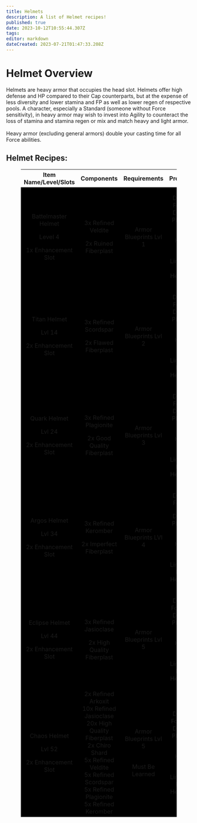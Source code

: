 ```yaml
---
title: Helmets
description: A list of Helmet recipes!
published: true
date: 2023-10-12T10:55:44.307Z
tags: 
editor: markdown
dateCreated: 2023-07-21T01:47:33.208Z
---
```


<h1>Helmet Overview</h1>
<p>Helmets are heavy armor that occupies the head slot. Helmets offer high defense and HP compared to their Cap counterparts, but at the expense of less diversity and lower stamina and FP as well as lower regen of respective pools. A character, especially a Standard (someone without Force sensitivity), in heavy armor may wish to invest into Agility to counteract the loss of stamina and stamina regen or mix and match heavy and light armor.<br><br>Heavy armor (excluding general armors) double your casting time for all Force abilities.</p>
<h2><span class="text-big">Helmet Recipes:</span></h2>
<figure class="table">
  <table>
    <thead>
      <tr>
        <th style="text-align:center;">Item Name/Level/Slots</th>
        <th style="text-align:center;">Components</th>
        <th style="text-align:center;">Requirements</th>
        <th style="text-align:center;">Properties</th>
      </tr>
    </thead>
    <tbody>
      <tr>
        <td style="background-color:hsl(0, 0%, 0%);text-align:center;">
          <p>Battelmaster Helmet</p>
          <p>Level 4</p>
          <p>1x Enhancement Slot</p>
        </td>
        <td style="background-color:hsl(0, 0%, 0%);text-align:center;">
          <p>3x Refined Veldite</p>
          <p>2x Ruined Fiberplast</p>
        </td>
        <td style="background-color:hsl(0, 0%, 0%);text-align:center;">Armor Blueprints Lvl 1</td>
        <td style="background-color:hsl(0, 0%, 0%);text-align:center;">
          <p>Defense Force: 1<br>Defense Physical: 1</p>
          <p>HP: 10</p>
          <p>Use Limitation: Perk: Helmets 1</p>
        </td>
      </tr>
      <tr>
        <td style="background-color:hsl(0, 0%, 0%);text-align:center;">
          <p>Titan Helmet</p>
          <p>Lvl 14</p>
          <p>2x Enhancement Slot</p>
        </td>
        <td style="background-color:hsl(0, 0%, 0%);text-align:center;">
          <p>3x Refined Scordspar</p>
          <p>2x Flawed Fiberplast</p>
        </td>
        <td style="background-color:hsl(0, 0%, 0%);text-align:center;">Armor Blueprints Lvl 2</td>
        <td style="background-color:hsl(0, 0%, 0%);text-align:center;">
          <p>Defense Force: 1<br>Defense Physical: 3</p>
          <p>HP: 20</p>
          <p>Use Limitation: Perks: Helmets 2</p>
        </td>
      </tr>
      <tr>
        <td style="background-color:hsl(0, 0%, 0%);text-align:center;">
          <p>Quark Helmet</p>
          <p>Lvl 24</p>
          <p>2x Enhancement Slot</p>
        </td>
        <td style="background-color:hsl(0, 0%, 0%);text-align:center;">
          <p>3x Refined Plagionite</p>
          <p>2x Good Quality Fiberplast</p>
        </td>
        <td style="background-color:hsl(0, 0%, 0%);text-align:center;">Armor Blueprints Lvl 3</td>
        <td style="background-color:hsl(0, 0%, 0%);text-align:center;">
          <p>Defense Force: 6<br>Defense Physical: 11</p>
          <p>HP: 45</p>
          <p>Use Limitation: Perks: Helmets 3</p>
        </td>
      </tr>
      <tr>
        <td style="background-color:hsl(0, 0%, 0%);text-align:center;">
          <p>Argos Helmet</p>
          <p>Lvl 34</p>
          <p>2x Enhancement Slot</p>
        </td>
        <td style="background-color:hsl(0, 0%, 0%);text-align:center;">
          <p>3x Refined Keromber</p>
          <p>2x Imperfect Fiberplast</p>
        </td>
        <td style="background-color:hsl(0, 0%, 0%);text-align:center;">Armor Blueprints LVl 4</td>
        <td style="background-color:hsl(0, 0%, 0%);text-align:center;">
          <p>Defense Force: 8</p>
          <p>Defense Physical: 14</p>
          <p>HP: 65</p>
          <p>Use Limitation: Perks: Helmets 4</p>
        </td>
      </tr>
      <tr>
        <td style="background-color:hsl(0, 0%, 0%);text-align:center;">
          <p>Eclipse Helmet</p>
          <p>Lvl 44</p>
          <p>2x Enhancement Slot</p>
        </td>
        <td style="background-color:hsl(0, 0%, 0%);text-align:center;">
          <p>3x Refined Jasioclase</p>
          <p>2x High Quality Fiberplast</p>
        </td>
        <td style="background-color:hsl(0, 0%, 0%);text-align:center;">Armor Blueprints Lvl 5</td>
        <td style="background-color:hsl(0, 0%, 0%);text-align:center;">
          <p>Defense Force: 10<br>Defense Physical: 18</p>
          <p>HP: 80</p>
          <p>Use Limitation: Perks: Helmets 5</p>
        </td>
      </tr>
      <tr>
        <td style="background-color:hsl(0, 0%, 0%);text-align:center;">
          <p>Chaos Helmet</p>
          <p>Lvl 52</p>
          <p>2x Enhancement Slot</p>
        </td>
        <td style="background-color:hsl(0, 0%, 0%);text-align:center;">2x Refined Arkoxit<br>10x Refined Jasioclase<br>20x High Quality Fiberplast<br>2x Chiro Shard<br>5x Refined Veldite<br>5x Refined Scordspar<br>5x Refined Plagionite<br>5x Refined Keromber</td>
        <td style="background-color:hsl(0, 0%, 0%);text-align:center;">
          <p>Armor Blueprints Lvl 5<br>&nbsp;</p>
          <p>Must Be Learned</p>
        </td>
        <td style="background-color:hsl(0, 0%, 0%);text-align:center;">
          <p>Defense Force: 14<br>Defense Physical: 22</p>
          <p>HP: 83</p>
          <p>Use Limitation: Perks: Helmets 5</p>
        </td>
      </tr>
    </tbody>
  </table>
</figure>
